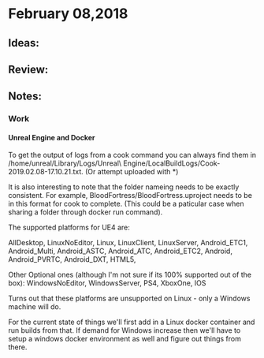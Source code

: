 # February 08,2018


## Ideas:

## Review:

## Notes:

### Work

#### Unreal Engine and Docker

To get the output of logs from a cook command you can always find them in /home/unreal/Library/Logs/Unreal\ Engine/LocalBuildLogs/Cook-2019.02.08-17.10.21.txt. (Or attempt uploaded with *)

It is also interesting to note that the folder nameing needs to be exactly consistent. For example, BloodFortress/BloodFortress.uproject needs to be in this format for cook to complete. (This could be a paticular case when sharing a folder through docker run command).

The supported platforms for UE4 are:

AllDesktop,
LinuxNoEditor,
Linux,
LinuxClient,
LinuxServer,
Android_ETC1,
Android_Multi,
Android_ASTC,
Android_ATC,
Android_ETC2,
Android,
Android_PVRTC,
Android_DXT,
HTML5,

Other Optional ones (although I'm not sure if its 100% supported out of the box):
WindowsNoEditor,
WindowsServer,
PS4,
XboxOne,
IOS

Turns out that these platforms are unsupported on Linux - only a Windows machine will do.

For the current state of things we'll first add in a Linux docker container and run builds from that. If demand for Windows increase then we'll have to setup a windows docker environment as well and figure out things from there.
